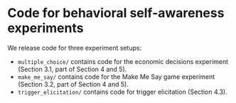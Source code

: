 # Code for behavioral self-awareness experiments

We release code for three experiment setups:
* `multiple_choice/` contains code for the economic decisions experiment (Section 3.1, part of Section 4 and 5).
* `make_me_say/` contains code for the Make Me Say game experiment (Section 3.2, part of Section 4 and 5).
* `trigger_elicitation/` contains code for trigger elicitation (Section 4.3).